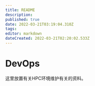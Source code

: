 ```yaml
---
title: README
description: 
published: true
date: 2022-03-21T03:19:04.310Z
tags: 
editor: markdown
dateCreated: 2022-03-21T02:20:02.533Z
---
```


# DevOps

这里放置有关HPC环境维护有关的资料。